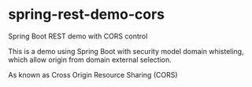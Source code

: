 # spring-rest-demo-cors
Spring Boot REST demo with CORS control

This is a demo using Spring Boot with security model domain whisteling, 
which allow origin from domain external selection.

As known as Cross Origin Resource Sharing (CORS)
